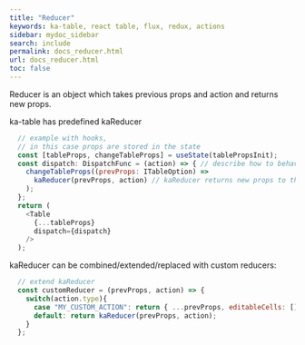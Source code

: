 ```yaml
---
title: "Reducer"
keywords: ka-table, react table, flux, redux, actions
sidebar: mydoc_sidebar
search: include
permalink: docs_reducer.html
url: docs_reducer.html
toc: false
---
```


Reducer is an object which takes previous props and action and returns new props.

ka-table has predefined kaReducer

```js
  // example with hooks,
  // in this case props are stored in the state
  const [tableProps, changeTableProps] = useState(tablePropsInit);
  const dispatch: DispatchFunc = (action) => { // describe how to behave when action is dispatched
    changeTableProps((prevProps: ITableOption) =>
      kaReducer(prevProps, action) // kaReducer returns new props to the state to update the Table
    );
  };
  return (
    <Table
      {...tableProps}
      dispatch={dispatch}
    />
  );
```

kaReducer can be combined/extended/replaced with custom reducers:

```js
  // extend kaReducer
  const customReducer = (prevProps, action) => {
    switch(action.type){
      case "MY_CUSTOM_ACTION": return { ...prevProps, editableCells: [] };
      default: return kaReducer(prevProps, action);
    }
  };
```
